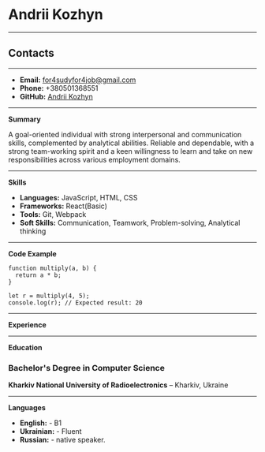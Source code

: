 # Andrii Kozhyn
***

## Contacts
***
- **Email:** for4sudyfor4job@gmail.com
- **Phone:** +380501368551
- **GitHub:** [Andrii Kozhyn](https://github.com/CodeProCore)
***
**Summary**

A goal-oriented individual with strong interpersonal and communication skills, complemented by analytical abilities. Reliable and dependable, with a strong team-working spirit and a keen willingness to learn and take on new responsibilities across various employment domains.

***

**Skills**

- **Languages:** JavaScript, HTML, CSS
- **Frameworks:** React(Basic)
- **Tools:** Git, Webpack
- **Soft Skills:** Communication, Teamwork, Problem-solving, Analytical thinking

***
**Code Example**

```
function multiply(a, b) {
  return a * b;
}

let r = multiply(4, 5);
console.log(r); // Expected result: 20
```

***

**Experience**

***

**Education**

### Bachelor's Degree in Computer Science

**Kharkiv National University of Radioelectronics** – Kharkiv, Ukraine  

***

**Languages**

- **English:**   - B1
- **Ukrainian:** - Fluent
- **Russian:**   - native speaker.